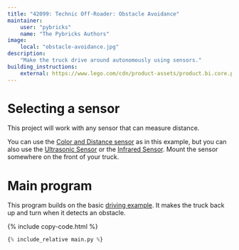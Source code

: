 ```yaml
---
title: "42099: Technic Off-Roader: Obstacle Avoidance"
maintainer:
    user: "pybricks"
    name: "The Pybricks Authors"
image:
    local: "obstacle-avoidance.jpg"
description:
    "Make the truck drive around autonomously using sensors."
building_instructions:
    external: https://www.lego.com/cdn/product-assets/product.bi.core.pdf/6314518.pdf
---
```


# Selecting a sensor
This project will work with any sensor that can measure distance.

You can use
the [Color and Distance sensor](https://docs.pybricks.com/en/latest/pupdevices/colordistancesensor.html)
as in this example, but you can also use the
[Ultrasonic Sensor](https://docs.pybricks.com/en/latest/pupdevices/ultrasonicsensor.html)
or the
[Infrared Sensor](https://docs.pybricks.com/en/latest/pupdevices/infraredsensor.html).
Mount the sensor somewhere on the front of your truck.

# Main program

This program builds on the basic [driving example](../driving). It makes the
truck back up and turn when it detects an obstacle.

{% include copy-code.html %}
```python
{% include_relative main.py %}
```

